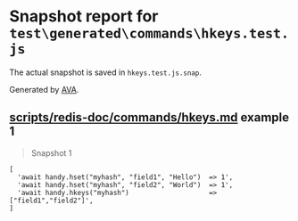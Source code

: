 # Snapshot report for `test\generated\commands\hkeys.test.js`

The actual snapshot is saved in `hkeys.test.js.snap`.

Generated by [AVA](https://ava.li).

## [scripts/redis-doc/commands/hkeys.md](../../../../scripts/redis-doc/commands/hkeys.md) example 1

> Snapshot 1

    [
      'await handy.hset("myhash", "field1", "Hello")  => 1',
      'await handy.hset("myhash", "field2", "World")  => 1',
      'await handy.hkeys("myhash")                    => ["field1","field2"]',
    ]
